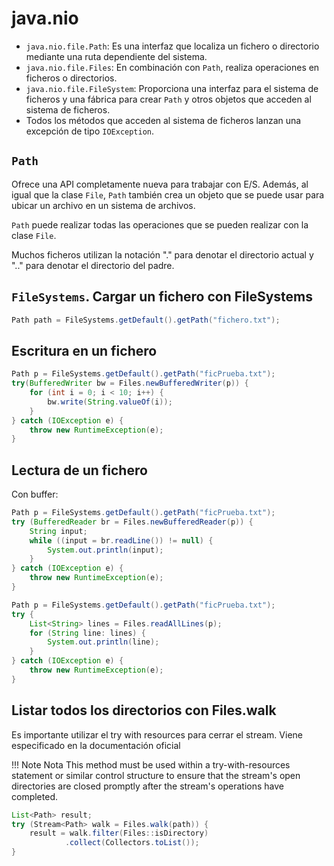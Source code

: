 # java.nio

+ `java.nio.file.Path`: Es una interfaz que localiza un fichero o directorio mediante una ruta dependiente del sistema.
+ `java.nio.file.Files`: En combinación con `Path`, realiza operaciones en ficheros o directorios.
+ `java.nio.file.FileSystem`: Proporciona una interfaz para el sistema de ficheros y una fábrica para crear `Path` y otros objetos que acceden al sistema de ficheros.
+ Todos los métodos que acceden al sistema de ficheros lanzan una excepción de tipo `IOException`.

## `Path`

Ofrece una API completamente nueva para trabajar con E/S. Además, al igual que la clase `File`, `Path` también crea un objeto que se puede usar para ubicar un archivo en un sistema de archivos.

`Path` puede realizar todas las operaciones que se pueden realizar con la clase `File`.

Muchos ficheros utilizan la notación "." para denotar el directorio actual y ".." para denotar el directorio del padre.

## `FileSystems`. Cargar un fichero con FileSystems

```java
Path path = FileSystems.getDefault().getPath("fichero.txt");
```

## Escritura en un fichero

```java
Path p = FileSystems.getDefault().getPath("ficPrueba.txt");
try(BufferedWriter bw = Files.newBufferedWriter(p)) {
    for (int i = 0; i < 10; i++) {
        bw.write(String.valueOf(i));
    }
} catch (IOException e) {
    throw new RuntimeException(e);
}
```

## Lectura de un fichero

Con buffer:

```java
Path p = FileSystems.getDefault().getPath("ficPrueba.txt");
try (BufferedReader br = Files.newBufferedReader(p)) {
    String input;
    while ((input = br.readLine()) != null) {
        System.out.println(input);
    }
} catch (IOException e) {
    throw new RuntimeException(e);
}

Path p = FileSystems.getDefault().getPath("ficPrueba.txt");
try {
    List<String> lines = Files.readAllLines(p);
    for (String line: lines) {
        System.out.println(line);
    }
} catch (IOException e) {
    throw new RuntimeException(e);
}
```

## Listar todos los directorios con Files.walk

Es importante utilizar el try with resources para cerrar el stream. Viene especificado en la documentación oficial

!!! Note Nota
    This method must be used within a try-with-resources statement or similar control structure to ensure that the stream's open directories are closed promptly after the stream's operations have completed.

```java
List<Path> result;
try (Stream<Path> walk = Files.walk(path)) {
    result = walk.filter(Files::isDirectory)
            .collect(Collectors.toList());
}

```